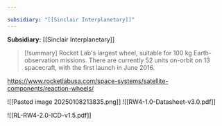 ```yaml
---

subsidiary: "[[Sinclair Interplanetary]]"
---
```


**Subsidiary:** [[Sinclair Interplanetary]]

>[!summary]
Rocket Lab's largest wheel, suitable for 100 kg Earth-observation missions. There are currently 52 units on-orbit on 13 spacecraft, with the first launch in June 2016.

https://www.rocketlabusa.com/space-systems/satellite-components/reaction-wheels/

![[Pasted image 20250108213835.png]]
![[RW4-1.0-Datasheet-v3.0.pdf]]

![[RL-RW4-2.0-ICD-v1.5.pdf]]